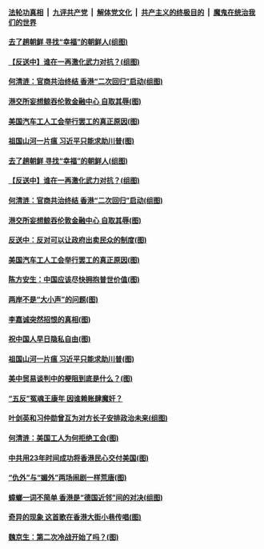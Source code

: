 ####  [法轮功真相](../../../../basic/blob/master/README.md?t=09200813) &nbsp;|&nbsp; [九评共产党](../../../../9ping.md/blob/master/README.md?t=09200813) &nbsp;|&nbsp; [解体党文化](../../../../jtdwh.md/blob/master/README.md?t=09200813)  &nbsp;|&nbsp; [共产主义的终极目的](../../../../gczydzjmd.md/blob/master/README.md?t=09200813) &nbsp;|&nbsp; [魔鬼在统治我们的世界](../../../../mgztzwmdsj.md/blob/master/README.md?t=09200813) 

#### [去了趟朝鲜 寻找“幸福”的朝鲜人(组图)](../pages/p4/907939.md?t=09200813) 

#### [【反送中】谁在一再激化武力对抗？(组图)](../pages/p4/907935.md?t=09200813) 

#### [何清涟：官商共治终结 香港“二次回归”启动(组图)](../pages/p4/907931.md?t=09200813) 

#### [港交所妄想鲸吞伦敦金融中心 自取其辱(图)](../pages/p4/907926.md?t=09200813) 

#### [美国汽车工人工会举行罢工的真正原因(图)](../pages/p4/907906.md?t=09200813) 

#### [祖国山河一片瘟 习近平只能求助川普(图)](../pages/p4/907796.md?t=09200813) 

#### [去了趟朝鲜 寻找“幸福”的朝鲜人(组图)](../pages/p4/907939.md?t=09200813) 

#### [【反送中】谁在一再激化武力对抗？(组图)](../pages/p4/907935.md?t=09200813) 

#### [何清涟：官商共治终结 香港“二次回归”启动(组图)](../pages/p4/907931.md?t=09200813) 

#### [港交所妄想鲸吞伦敦金融中心 自取其辱(图)](../pages/p4/907926.md?t=09200813) 

#### [反送中：反对可以让政府出卖民众的制度(图)](../pages/p4/907923.md?t=09200813) 

#### [美国汽车工人工会举行罢工的真正原因(图)](../pages/p4/907906.md?t=09200813) 

#### [陈方安生：中国应该尽快拥抱普世价值(图)](../pages/p4/907826.md?t=09200813) 

#### [两岸不是“大小声”的问题(图)](../pages/p4/907825.md?t=09200813) 

#### [李嘉诚突然招恨的真相(图)](../pages/p4/907799.md?t=09200813) 

#### [祝中国人早日隐私自由(图)](../pages/p4/907797.md?t=09200813) 

#### [祖国山河一片瘟 习近平只能求助川普(图)](../pages/p4/907796.md?t=09200813) 

#### [美中贸易谈判中的梗阻到底是什么？(图)](../pages/p4/907791.md?t=09200813) 

#### [“五反”冤魂王康年 因谁赖账肆魔奸？](../pages/p4/907787.md?t=09200813) 

#### [叶剑英和习仲勋曾互为对方长子安排政治未来(组图)](../pages/p4/907786.md?t=09200813) 

#### [何清涟：美国工人为何拒绝工会(图)](../pages/p4/907701.md?t=09200813) 

#### [中共用23年时间成功将香港民心交付美国(图)](../pages/p4/907698.md?t=09200813) 

#### [“仇外”与“媚外”两场闹剧一样荒唐(图)](../pages/p4/907689.md?t=09200813) 

#### [蟑螂一词不简单 香港是“德国近邻”间的对决(组图)](../pages/p4/907618.md?t=09200813) 

#### [奇异的现象 这首歌在香港大街小巷传唱(图)](../pages/p4/907583.md?t=09200813) 

#### [魏京生：第二次冷战开始了吗？(图)](../pages/p4/907581.md?t=09200813) 

